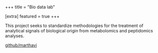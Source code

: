 +++
title = "Bio data lab"

[extra]
featured = true
+++

This project seeks to standardize methodologies for the treatment of analytical
signals of biological origin from metabolomics and peptidomics analyses.

[github/marthavi](https://github.com/marthavi)

<!-- more -->
